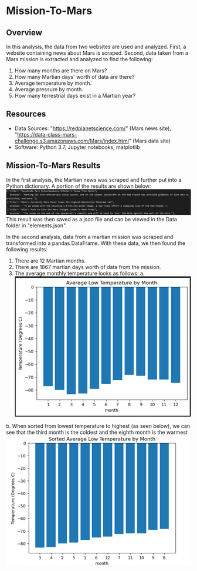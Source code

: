 # Mission-To-Mars

## Overview
In this analysis, the data from two websites are used and analyzed. First, a website containing news about Mars is scraped. Second, data taken from a Mars mission is extracted and analyzed to find the following:
1. How many months are there on Mars?
2. How many Martian days' worth of data are there?
3. Average temperature by month.
4. Average pressure by month.
5. How many terrestrial days exist in a Martian year?

## Resources
- Data Sources: "https://redplanetscience.com/" (Mars news site), "https://data-class-mars-challenge.s3.amazonaws.com/Mars/index.html" (Mars data site)
- Software: Python 3.7, Jupyter notebooks, matplotlib

## Mission-To-Mars Results
In the first analysis, the Martian news was scraped and further put into a Python dictionary. A portion of the results are shown below:
![title-preview](https://github.com/bchillman/Mission-To-Mars/blob/main/Data/title-preview.png)
This result was then saved as a json file and can be viewed in the Data folder in "elements.json".

In the second analysis, data from a martian mission was scraped and transformed into a pandas DataFrame. With these data, we then found the following results:
1. There are 12 Martian months.
2. There are 1867 martian days worth of data from the mission.
3. The average monthly temperature looks as follows:
  a. ![month_temp](https://github.com/bchillman/Mission-To-Mars/blob/main/Data/average_month_temp.png)
  
  b. When sorted from lowest temperature to highest (as seen below), we can see that the third month is the coldest and the eighth month is the warmest
  ![sorted_temp](https://github.com/bchillman/Mission-To-Mars/blob/main/Data/sorted_month_temp.png)
